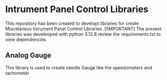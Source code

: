 # Intrument Panel Control Libraries
This repository has been created to developt libraries for create Miscelaneus Intrument Panel Control Libraries
.[!IMPORTANT]
The present libraries was develeoped with python 3.12.8 review the requirements.txt to view dependencies

## Analog Gauge
This library is used to create needle Gauge like the speedometers and tachometer